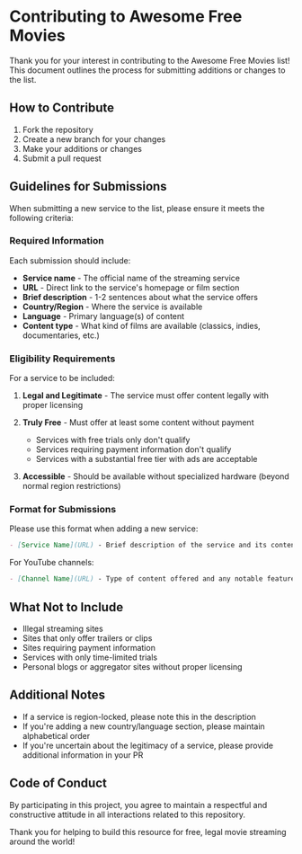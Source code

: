 # Contributing to Awesome Free Movies

Thank you for your interest in contributing to the Awesome Free Movies list! This document outlines the process for submitting additions or changes to the list.

## How to Contribute

1. Fork the repository
2. Create a new branch for your changes
3. Make your additions or changes
4. Submit a pull request

## Guidelines for Submissions

When submitting a new service to the list, please ensure it meets the following criteria:

### Required Information

Each submission should include:

- **Service name** - The official name of the streaming service
- **URL** - Direct link to the service's homepage or film section
- **Brief description** - 1-2 sentences about what the service offers
- **Country/Region** - Where the service is available
- **Language** - Primary language(s) of content
- **Content type** - What kind of films are available (classics, indies, documentaries, etc.)

### Eligibility Requirements

For a service to be included:

1. **Legal and Legitimate** - The service must offer content legally with proper licensing
2. **Truly Free** - Must offer at least some content without payment
   - Services with free trials only don't qualify
   - Services requiring payment information don't qualify
   - Services with a substantial free tier with ads are acceptable

3. **Accessible** - Should be available without specialized hardware (beyond normal region restrictions)

### Format for Submissions

Please use this format when adding a new service:

```markdown
- [Service Name](URL) - Brief description of the service and its content offerings
```

For YouTube channels:
```markdown
- [Channel Name](URL) - Type of content offered and any notable features
```

## What Not to Include

- Illegal streaming sites
- Sites that only offer trailers or clips
- Sites requiring payment information
- Services with only time-limited trials
- Personal blogs or aggregator sites without proper licensing

## Additional Notes

- If a service is region-locked, please note this in the description
- If you're adding a new country/language section, please maintain alphabetical order
- If you're uncertain about the legitimacy of a service, please provide additional information in your PR

## Code of Conduct

By participating in this project, you agree to maintain a respectful and constructive attitude in all interactions related to this repository.

Thank you for helping to build this resource for free, legal movie streaming around the world!
